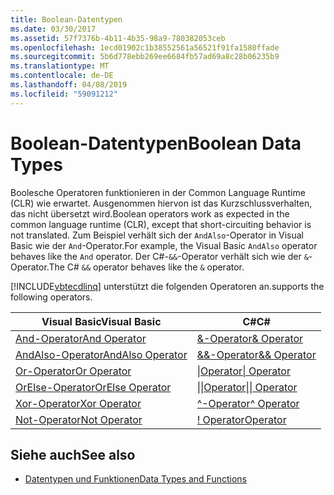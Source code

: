 ```yaml
---
title: Boolean-Datentypen
ms.date: 03/30/2017
ms.assetid: 57f7376b-4b11-4b35-98a9-780382053ceb
ms.openlocfilehash: 1ecd01902c1b38552561a56521f91fa1580ffade
ms.sourcegitcommit: 5b6d778ebb269ee6684fb57ad69a8c28b06235b9
ms.translationtype: MT
ms.contentlocale: de-DE
ms.lasthandoff: 04/08/2019
ms.locfileid: "59091212"
---
```

# <a name="boolean-data-types"></a><span data-ttu-id="95bbf-102">Boolean-Datentypen</span><span class="sxs-lookup"><span data-stu-id="95bbf-102">Boolean Data Types</span></span>
<span data-ttu-id="95bbf-103">Boolesche Operatoren funktionieren in der Common Language Runtime (CLR) wie erwartet. Ausgenommen hiervon ist das Kurzschlussverhalten, das nicht übersetzt wird.</span><span class="sxs-lookup"><span data-stu-id="95bbf-103">Boolean operators work as expected in the common language runtime (CLR), except that short-circuiting behavior is not translated.</span></span> <span data-ttu-id="95bbf-104">Zum Beispiel verhält sich der `AndAlso`-Operator in Visual Basic wie der `And`-Operator.</span><span class="sxs-lookup"><span data-stu-id="95bbf-104">For example, the Visual Basic `AndAlso` operator behaves like the `And` operator.</span></span> <span data-ttu-id="95bbf-105">Der C#-`&&`-Operator verhält sich wie der `&`-Operator.</span><span class="sxs-lookup"><span data-stu-id="95bbf-105">The C# `&&` operator behaves like the `&` operator.</span></span>  
  
 [!INCLUDE[vbtecdlinq](../../../../../../includes/vbtecdlinq-md.md)] <span data-ttu-id="95bbf-106">unterstützt die folgenden Operatoren an.</span><span class="sxs-lookup"><span data-stu-id="95bbf-106">supports the following operators.</span></span>  
  
|<span data-ttu-id="95bbf-107">Visual Basic</span><span class="sxs-lookup"><span data-stu-id="95bbf-107">Visual Basic</span></span>|<span data-ttu-id="95bbf-108">C#</span><span class="sxs-lookup"><span data-stu-id="95bbf-108">C#</span></span>|  
|------------------|---------|  
|[<span data-ttu-id="95bbf-109">And-Operator</span><span class="sxs-lookup"><span data-stu-id="95bbf-109">And Operator</span></span>](~/docs/visual-basic/language-reference/operators/and-operator.md)|[<span data-ttu-id="95bbf-110">&-Operator</span><span class="sxs-lookup"><span data-stu-id="95bbf-110">& Operator</span></span>](~/docs/csharp/language-reference/operators/and-operator.md)|  
|[<span data-ttu-id="95bbf-111">AndAlso-Operator</span><span class="sxs-lookup"><span data-stu-id="95bbf-111">AndAlso Operator</span></span>](~/docs/visual-basic/language-reference/operators/andalso-operator.md)|[<span data-ttu-id="95bbf-112">&&-Operator</span><span class="sxs-lookup"><span data-stu-id="95bbf-112">&& Operator</span></span>](~/docs/csharp/language-reference/operators/conditional-and-operator.md)|  
|[<span data-ttu-id="95bbf-113">Or-Operator</span><span class="sxs-lookup"><span data-stu-id="95bbf-113">Or Operator</span></span>](~/docs/visual-basic/language-reference/operators/or-operator.md)|[<span data-ttu-id="95bbf-114">&#124;Operator</span><span class="sxs-lookup"><span data-stu-id="95bbf-114">&#124; Operator</span></span>](~/docs/csharp/language-reference/operators/or-operator.md)|  
|[<span data-ttu-id="95bbf-115">OrElse-Operator</span><span class="sxs-lookup"><span data-stu-id="95bbf-115">OrElse Operator</span></span>](~/docs/visual-basic/language-reference/operators/orelse-operator.md)|[<span data-ttu-id="95bbf-116">&#124;&#124;Operator</span><span class="sxs-lookup"><span data-stu-id="95bbf-116">&#124;&#124; Operator</span></span>](~/docs/csharp/language-reference/operators/conditional-or-operator.md)|  
|[<span data-ttu-id="95bbf-117">Xor-Operator</span><span class="sxs-lookup"><span data-stu-id="95bbf-117">Xor Operator</span></span>](~/docs/visual-basic/language-reference/operators/xor-operator.md)|[<span data-ttu-id="95bbf-118">^-Operator</span><span class="sxs-lookup"><span data-stu-id="95bbf-118">^ Operator</span></span>](~/docs/csharp/language-reference/operators/xor-operator.md)|  
|[<span data-ttu-id="95bbf-119">Not-Operator</span><span class="sxs-lookup"><span data-stu-id="95bbf-119">Not Operator</span></span>](~/docs/visual-basic/language-reference/operators/not-operator.md)|[\! <span data-ttu-id="95bbf-120">Operator</span><span class="sxs-lookup"><span data-stu-id="95bbf-120">Operator</span></span>](~/docs/csharp/language-reference/operators/logical-negation-operator.md)|  
  
## <a name="see-also"></a><span data-ttu-id="95bbf-121">Siehe auch</span><span class="sxs-lookup"><span data-stu-id="95bbf-121">See also</span></span>

- [<span data-ttu-id="95bbf-122">Datentypen und Funktionen</span><span class="sxs-lookup"><span data-stu-id="95bbf-122">Data Types and Functions</span></span>](../../../../../../docs/framework/data/adonet/sql/linq/data-types-and-functions.md)
